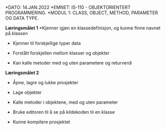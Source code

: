 *DATO: 14.JAN.2022
*EMNET: IS-110 - OBJEKTORIENTERT PROGRAMMERING.
*MODUL 1: CLASS, OBJECT, METHOD, PARAMETER OG DATA TYPE.

**Læringsmålet 1**
*Kjenner igjen en klassedefinisjon, og kunne finne navnet på klassen

- Kjenner til forskjellige typer data

- Forstått forskjellen mellom klasser og objekter

- Kan kalle metoder med og uten parametere og returverdi

**Læringsmålet 2**
- Åpne, lagre og lukke prosjekter

- Lage objekter

- Kalle metoder i objektene, med og uten parameter

- Bruke editoren til å se på kildekoden til en klasse

- Kunne kompilere prosjektet

 




